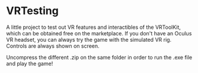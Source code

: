 # VRTesting
A little project to test out VR features and interactibles of the VRToolKit, which can be obtained free on the marketplace.
If you don't have an Oculus VR headset, you can always try the game with the simulated VR rig. Controls are always shown on screen.

Uncompress the different .zip on the same folder in order to run the .exe file and play the game!
